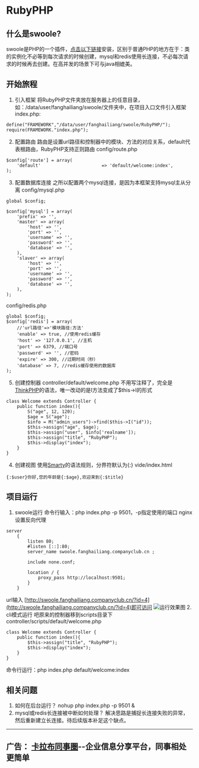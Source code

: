 # RubyPHP
## 什么是swoole?
swoole是PHP的一个插件，[点击以下链接](https://www.w3cschool.cn/swoole/swoole-install.html)安装，区别于普通PHP的地方在于：类的实例化不必等到每次请求的时候创建，mysql和redis使用长连接，不必每次请求的时候再去创建。在高并发的场景下可与java相媲美。
## 开始旅程
1. 引入框架
将RubyPHP文件夹放在服务器上的任意目录，如：/data/user/fanghailiang/swoole/文件夹中，在项目入口文件引入框架
index.php:
```
define("FRAMEWORK","/data/user/fanghailiang/swoole/RubyPHP/");
require(FRAMEWORK."index.php");
```
2. 配置路由
路由是设置url路径和控制器中的模块、方法的对应关系，default代表根路由，RubyPHP支持正则路由
config/route.php
```
$config['route'] = array(
	'default'						=> 'default/welcome:index',
);
```
3. 配置数据库连接
之所以配置两个mysql连接，是因为本框架支持mysql主从分离
config/mysql.php
```
global $config;

$config['mysql'] = array(
	'prefix' => '',
	'master' => array(
		'host' => '',
		'port' => '',
		'username' => '',
		'password' => '',
		'database' => '',
	),
	'slaver' => array(
		'host' => '',
		'port' => '',
		'username' => '',
		'password' => '',
		'database' => '',
	),
);
```
config/redis.php
```
global $config;
$config['redis'] = array(
	//'url路径'=>'模块路径:方法'
	'enable' => true, //使用redis缓存
	'host' => '127.0.0.1', //主机
	'port' => 6379, //端口号
	'password' => '', //密码
	'expire' => 300, //过期时间（秒）
	'database' => 7, //redis缓存使用的数据库
);
```
5. 创建控制器
controller/default/welcome.php
不用写注释了，完全是[ThinkPHP](http://document.thinkphp.cn/manual_3_2.html)的语法，唯一改动的是I方法变成了$this->I的形式
```
class Welcome extends Controller {
	public function index(){
		S("age", 12, 120);
		$age = S("age");
		$info = M("admin_users")->find($this->I("id"));
		$this->assign("age", $age);
		$this->assign("user", $info['realname']);
		$this->assign("title", "RubyPHP");
		$this->display("index");
	}
}
```
4. 创建视图
使用[Smarty](https://www.yiibai.com/smarty/)的语法规则，分界符默认为{:}
vide/index.html
```
{:$user}你好,您的年龄是{:$age},欢迎来到{:$title}
```
## 项目运行
1. swoole运行
命令行输入：php index.php -p 9501，-p指定使用的端口
nginx 设置反向代理
```
server                                                                                                                                                                      
    {   
        listen 80; 
        #listen [::]:80;
        server_name swoole.fanghailiang.companyclub.cn ;

        include none.conf;
    
        location / { 
            proxy_pass http://localhost:9501;
        }   
    }
```
url输入 [http://swoole.fanghailiang.companyclub.cn/?id=4](http://swoole.fanghailiang.companyclub.cn/?id=4)即可访问
![运行效果图](https://github.com/jiangliuer326442/rubyPHP/raw/master/Screenshots/show.png)
2. cli模式运行
吧原来的控制器移到scripts目录下
controller/scripts/default/welcome.php
```
class Welcome extends Controller {
	public function index(){
		$this->assign("title", "RubyPHP");
		$this->display("index");
	}
}
```
命令行运行：php index.php default/welcome:index
## 相关问题
1. 如何在后台运行？
nohup php index.php -p 9501 &
2. mysql或redis长连接被中断如何处理？
解决思路是捕捉长连接失败的异常，然后重新建立长连接。待后续版本补足这个缺点。
--------------------------------------------------
广告：
[卡拉布同事圈](http://www.companyclub.cn/downloadapp?_s=github)--企业信息分享平台，同事相处更简单
--------------------------------------------------